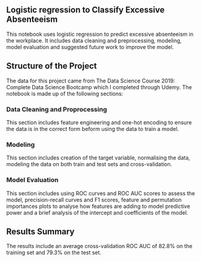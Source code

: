 ## Logistic regression to Classify Excessive Absenteeism
This notebook uses logistic regression to predict excessive absenteeism in the workplace. It includes data cleaning and preprocessing, modeling, model evaluation and suggested future work to improve the model. 

## Structure of the Project
The data for this project came from The Data Science Course 2019: Complete Data Science Bootcamp which I completed through Udemy. 
The notebook is made up of the following sections:

### Data Cleaning and Proprocessing
This section includes feature engineering and one-hot encoding to ensure the data is in the correct form beform using the data to train a model.

### Modeling
This section includes creation of the target variable, normalising the data, modeling the data on both train and test sets and cross-validation.

### Model Evaluation
This section includes using ROC curves and ROC AUC scores to assess the model, precision-recall curves and F1 scores, feature and permutation importances plots to analyse how features are adding to model predictive power and a brief analysis of the intercept and coefficients of the model.

## Results Summary
The results include an average cross-validation ROC AUC of 82.8% on the training set and 79.3% on the test set.

